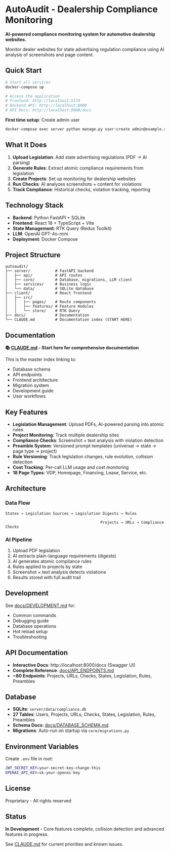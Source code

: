 # AutoAudit - Dealership Compliance Monitoring

**AI-powered compliance monitoring system for automotive dealership websites.**

Monitor dealer websites for state advertising regulation compliance using AI analysis of screenshots and page content.

## Quick Start

```bash
# Start all services
docker-compose up

# Access the application
# Frontend: http://localhost:5173
# Backend API: http://localhost:8000
# API Docs: http://localhost:8000/docs
```

**First time setup**: Create admin user
```bash
docker-compose exec server python manage.py user:create admin@example.com --name "Admin User"
```

## What It Does

1. **Upload Legislation**: Add state advertising regulations (PDF → AI parsing)
2. **Generate Rules**: Extract atomic compliance requirements from legislation
3. **Create Projects**: Set up monitoring for dealership websites
4. **Run Checks**: AI analyzes screenshots + content for violations
5. **Track Compliance**: Historical checks, violation tracking, reporting

## Technology Stack

- **Backend**: Python FastAPI + SQLite
- **Frontend**: React 18 + TypeScript + Vite
- **State Management**: RTK Query (Redux Toolkit)
- **LLM**: OpenAI GPT-4o-mini
- **Deployment**: Docker Compose

## Project Structure

```
autoaudit/
├── server/           # FastAPI backend
│   ├── api/          # API routes
│   ├── core/         # Database, migrations, LLM client
│   ├── services/     # Business logic
│   └── data/         # SQLite database
├── client/           # React frontend
│   ├── src/
│   │   ├── pages/    # Route components
│   │   ├── features/ # Feature modules
│   │   └── store/    # RTK Query
├── docs/             # Documentation
└── CLAUDE.md         # Documentation index (START HERE)
```

## Documentation

**📚 [CLAUDE.md](CLAUDE.md) - Start here for comprehensive documentation**

This is the master index linking to:
- Database schema
- API endpoints
- Frontend architecture
- Migration system
- Development guide
- User workflows

## Key Features

- **Legislation Management**: Upload PDFs, AI-powered parsing into atomic rules
- **Project Monitoring**: Track multiple dealership sites
- **Compliance Checks**: Screenshot + text analysis with violation detection
- **Preamble System**: Versioned prompt templates (universal → state → page type → project)
- **Rule Versioning**: Track legislation changes, rule evolution, collision detection
- **Cost Tracking**: Per-call LLM usage and cost monitoring
- **18 Page Types**: VDP, Homepage, Financing, Lease, Service, etc.

## Architecture

### Data Flow
```
States → Legislation Sources → Legislation Digests → Rules
                                                       ↓
                                          Projects → URLs → Compliance Checks
```

### AI Pipeline
1. Upload PDF legislation
2. AI extracts plain-language requirements (digests)
3. AI generates atomic compliance rules
4. Rules applied to projects by state
5. Screenshot + text analysis detects violations
6. Results stored with full audit trail

## Development

See [docs/DEVELOPMENT.md](docs/DEVELOPMENT.md) for:
- Common commands
- Debugging guide
- Database operations
- Hot reload setup
- Troubleshooting

## API Documentation

- **Interactive Docs**: http://localhost:8000/docs (Swagger UI)
- **Complete Reference**: [docs/API_ENDPOINTS.md](docs/API_ENDPOINTS.md)
- **~80 Endpoints**: Projects, URLs, Checks, States, Legislation, Rules, Preambles

## Database

- **SQLite**: `server/data/compliance.db`
- **27 Tables**: Users, Projects, URLs, Checks, States, Legislation, Rules, Preambles
- **Schema Docs**: [docs/DATABASE_SCHEMA.md](docs/DATABASE_SCHEMA.md)
- **Migrations**: Auto-run on startup via `core/migrations.py`

## Environment Variables

Create `.env` file in root:
```bash
JWT_SECRET_KEY=your-secret-key-change-this
OPENAI_API_KEY=sk-your-openai-key
```

## License

Proprietary - All rights reserved

## Status

**In Development** - Core features complete, collision detection and advanced features in progress.

See [CLAUDE.md](CLAUDE.md) for current priorities and known issues.
